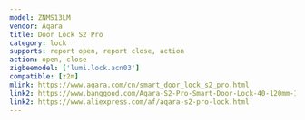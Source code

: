 ```yaml
---
model: ZNMS13LM
vendor: Aqara
title: Door Lock S2 Pro
category: lock
supports: report open, report close, action
action: open, close
zigbeemodel: ['lumi.lock.acn03']
compatible: [z2m]
mlink: https://www.aqara.com/cn/smart_door_lock_s2_pro.html
link2: https://www.banggood.com/Aqara-S2-Pro-Smart-Door-Lock-40-120mm-Intelligent-Fingerprint-Password-Lock-Electronic-Key-Lock-Mi-Home-APP-Remote-Control-Security-From-Xiaomi-Youpin-p-1564332.html
link2: https://www.aliexpress.com/af/aqara-s2-pro-lock.html
---
```

